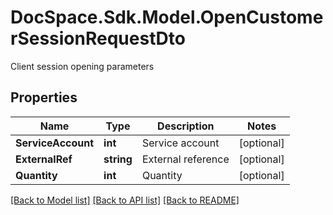 # DocSpace.Sdk.Model.OpenCustomerSessionRequestDto
Client session opening parameters

## Properties

Name | Type | Description | Notes
------------ | ------------- | ------------- | -------------
**ServiceAccount** | **int** | Service account | [optional] 
**ExternalRef** | **string** | External reference | [optional] 
**Quantity** | **int** | Quantity | [optional] 

[[Back to Model list]](../README.md#documentation-for-models) [[Back to API list]](../README.md#documentation-for-api-endpoints) [[Back to README]](../README.md)


